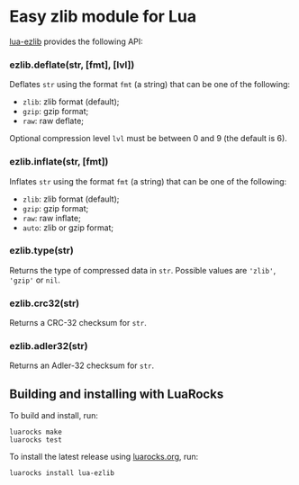 Easy zlib module for Lua
========================

[lua-ezlib] provides the following API:

### ezlib.deflate(str, [fmt], [lvl])
Deflates `str` using the format `fmt` (a string) that can be one of the following:
- `zlib`: zlib format (default);
- `gzip`: gzip format;
- `raw`: raw deflate;

Optional compression level `lvl` must be between 0 and 9 (the default is 6).

### ezlib.inflate(str, [fmt])
Inflates `str` using the format `fmt` (a string) that can be one of the following:
- `zlib`: zlib format (default);
- `gzip`: gzip format;
- `raw`: raw inflate;
- `auto`: zlib or gzip format;

### ezlib.type(str)
Returns the type of compressed data in `str`. Possible values are `'zlib'`, `'gzip'` or `nil`.

### ezlib.crc32(str)
Returns a CRC-32 checksum for `str`.

### ezlib.adler32(str)
Returns an Adler-32 checksum for `str`.


Building and installing with LuaRocks
-------------------------------------

To build and install, run:

    luarocks make
    luarocks test

To install the latest release using [luarocks.org], run:

    luarocks install lua-ezlib


[lua-ezlib]: https://github.com/neoxic/lua-ezlib
[luarocks.org]: https://luarocks.org
